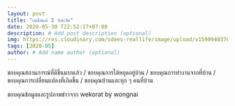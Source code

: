 ```yaml
---
layout: post
title: "เหลือแค่ 3 จังหวัด"
date: 2020-05-30 T22:52:17+07:00
description: # Add post description (optional)
img: https://res.cloudinary.com/sdees-reallife/image/upload/v1590940376/korat_provinces_14days_29May.jpg # Add image post (optional)
tags: [2020-05]
author: # Add name author (optional)
---
```

ขอบคุณสถานการณ์ที่ดีขึ้นมากแล้ว / ขอบคุณการได้หยุดอยู่บ้าน / ขอบคุณการทำงานจากที่บ้าน / ขอบคุณการเปลี่ยนแปลงที่เกิดขึ้น / ขอบคุณบ้านและทุก ๆ คนที่บ้าน

<i class="fa fa-child" style="color:plum"></i>

ขอบคุณข้อมูลและรูปภาพข่าวจาก wekorat by wongnai
